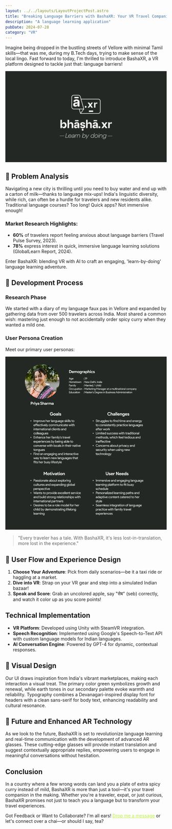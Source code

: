 ```yaml
---
layout: ../../layouts/LayoutProjectPost.astro
title: "Breaking Language Barriers with BashaXR: Your VR Travel Companion"
description: "A language learning application"
pubDate: 2024-07-28
category: "VR"
---
```


Imagine being dropped in the bustling streets of Vellore with minimal Tamil skills—that was me, during my B.Tech days, trying to make sense of the local lingo. Fast forward to today, I'm thrilled to introduce BashaXR, a VR platform designed to tackle just that: language barriers!

![logo](../../../public/project_images/Basha.xr/cover.png)

## 🎯 Problem Analysis

Navigating a new city is thrilling until you need to buy water and end up with a carton of milk—thanks to language mix-ups! India's linguistic diversity, while rich, can often be a hurdle for travelers and new residents alike. Traditional language courses? Too long! Quick apps? Not immersive enough!

### Market Research Highlights:

- **60%** of travelers report feeling anxious about language barriers (Travel Pulse Survey, 2023).
- **78%** express interest in quick, immersive language learning solutions (GlobalLearn Report, 2024).

Enter BashaXR: blending VR with AI to craft an engaging, 'learn-by-doing' language learning adventure.

## 🧩 Development Process

### Research Phase

We started with a diary of my language faux pas in Vellore and expanded by gathering data from over 500 travelers across India. Most shared a common wish: mastering just enough to not accidentally order spicy curry when they wanted a mild one.

### User Persona Creation

Meet our primary user personas:

![logo](../../../public/project_images/Basha.xr/persona.png)

> "Every traveler has a tale. With BashaXR, it's less lost-in-translation, more lost in the experience."

## 📌 User Flow and Experience Design

1. **Choose Your Adventure**: Pick from daily scenarios—be it a taxi ride or haggling at a market.
2. **Dive into VR**: Strap on your VR gear and step into a simulated Indian bazaar!
3. **Speak and Score**: Grab an uncolored apple, say "सेब" (seb) correctly, and watch it color up as you score points!

## Technical Implementation

- **VR Platform**: Developed using Unity with SteamVR integration.
- **Speech Recognition**: Implemented using Google's Speech-to-Text API with custom language models for Indian languages.
- **AI Conversation Engine**: Powered by GPT-4 for dynamic, contextual responses.

## 🎨 Visual Design

Our UI draws inspiration from India's vibrant marketplaces, making each interaction a visual treat. The primary color green symbolizes growth and renewal, while earth tones in our secondary palette evoke warmth and reliability. Typography combines a Devanagari-inspired display font for headers with a clean sans-serif for body text, enhancing readability and cultural resonance.

## 🔦 Future and Enhanced AR Technology

As we look to the future, BashaXR is set to revolutionize language learning and real-time communication with the development of advanced AR glasses. These cutting-edge glasses will provide instant translation and suggest contextually appropriate replies, empowering users to engage in meaningful conversations without hesitation.

## Conclusion

In a country where a few wrong words can land you a plate of extra spicy curry instead of mild, BashaXR is more than just a tool—it's your travel companion in the making. Whether you're a traveler, expat, or just curious, BashaXR promises not just to teach you a language but to transform your travel experiences.

Got Feedback or Want to Collaborate? I'm all ears! <a href="mailto:hello@vaibhavpathak.me" style="color: #BAF144; text-decoration: underline;">Drop me a message</a>
or let's connect over a chai—or should I say, tea?

<!--
# Hi there!

This Markdown file creates a page at `your-domain.com/post1/`

![Example image](/preview.png)

It probably isn't styled much, but Markdown does support:

- **bold** and _italics._
- lists
- [links](https://astro.build)
- and more!
-->
